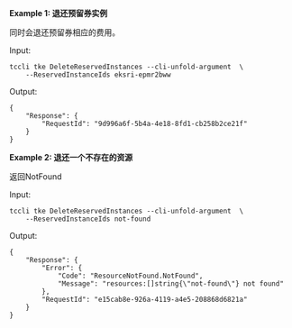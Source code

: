 **Example 1: 退还预留券实例**

同时会退还预留券相应的费用。

Input: 

```
tccli tke DeleteReservedInstances --cli-unfold-argument  \
    --ReservedInstanceIds eksri-epmr2bww
```

Output: 
```
{
    "Response": {
        "RequestId": "9d996a6f-5b4a-4e18-8fd1-cb258b2ce21f"
    }
}
```

**Example 2: 退还一个不存在的资源**

返回NotFound

Input: 

```
tccli tke DeleteReservedInstances --cli-unfold-argument  \
    --ReservedInstanceIds not-found
```

Output: 
```
{
    "Response": {
        "Error": {
            "Code": "ResourceNotFound.NotFound",
            "Message": "resources:[]string{\"not-found\"} not found"
        },
        "RequestId": "e15cab8e-926a-4119-a4e5-208868d6821a"
    }
}
```

